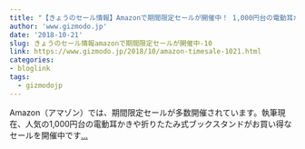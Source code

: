 ```yaml
---
title: "【きょうのセール情報】Amazonで期間限定セールが開催中！ 1,000円台の電動耳かきや折りたたみ式ブックスタンドがお買い得に"
author: 'www.gizmodo.jp'
date: '2018-10-21'
slug: きょうのセール情報amazonで期間限定セールが開催中-10
link: https://www.gizmodo.jp/2018/10/amazon-timesale-1021.html
categories:
- bloglink
tags:
  - gizmodojp
---
```


Amazon（アマゾン）では、期間限定セールが多数開催されています。執筆現在、人気の1,000円台の電動耳かきや折りたたみ式ブックスタンドがお買い得なセールを開催中です[... <i class="fas fa-external-link-alt"></i>](https://www.gizmodo.jp/2018/10/amazon-timesale-1021.html)

